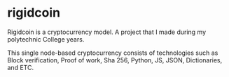 # rigidcoin
Rigidcoin is a cryptocurrency model. A project that I made during my polytechnic College years. 

This single node-based cryptocurrency consists of technologies such as Block verification, Proof of work, Sha 256, Python, JS, JSON, Dictionaries, and ETC.
